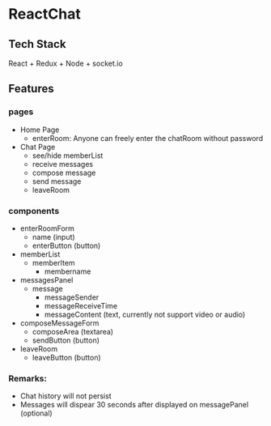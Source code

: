 # ReactChat

## Tech Stack
React + Redux + Node + socket.io

## Features

### pages
* Home Page
  - enterRoom: Anyone can freely enter the chatRoom without password
* Chat Page
  - see/hide memberList
  - receive messages
  - compose message
  - send message
  - leaveRoom

### components
* enterRoomForm
  - name (input)
  - enterButton (button)
* memberList
  - memberItem
    * membername
* messagesPanel
  - message
    * messageSender
    * messageReceiveTime
    * messageContent (text, currently not support video or audio)
* composeMessageForm
  - composeArea (textarea)
  - sendButton (button)
* leaveRoom
  - leaveButton (button)

### Remarks:
* Chat history will not persist
* Messages will dispear 30 seconds after displayed on messagePanel (optional)
